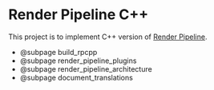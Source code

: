 # Render Pipeline C++

This project is to implement C++ version of [Render Pipeline](https://github.com/tobspr/RenderPipeline).

- @subpage build_rpcpp
- @subpage render_pipeline_plugins
- @subpage render_pipeline_architecture
- @subpage document_translations

